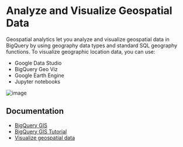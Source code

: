 # Analyze and Visualize Geospatial Data

Geospatial analytics let you analyze and visualize geospatial data in BigQuery by using geography data types and standard SQL geography functions. To visualize geographic location data, you can use:

* Google Data Studio
* BigQuery Geo Viz
* Google Earth Engine
* Jupyter notebooks

![image](https://user-images.githubusercontent.com/3390857/129909651-8d19afda-68c3-4efb-83a3-c5b2d6bc5c7c.png)

## Documentation

* [BigQuery GIS](https://cloud.google.com/bigquery/docs/gis)
* [BigQuery GIS Tutorial](https://cloud.google.com/bigquery/docs/gis-tutorial-hurricane#run_a_standard_sql_query_on_data)
* [Visualize geospatial data](https://cloud.google.com/bigquery/docs/geospatial-visualize)